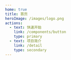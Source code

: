 ```yaml
---
home: true
title: 首页
heroImage: /images/logo.png
actions:
  - text: 快速开始
    link: /components/button
    type: primary
  - text: 项目简介
    link: /detail
    type: secondary
---
```

